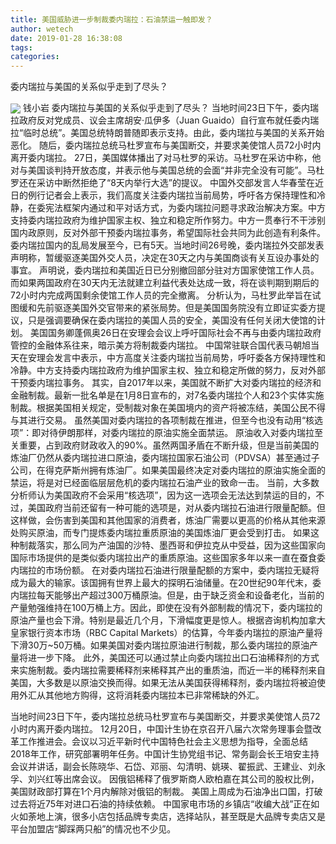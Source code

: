 ```yaml
---
title: 美国威胁进一步制裁委内瑞拉：石油禁运一触即发？
author: wetech
date: 2019-01-28 16:38:08
tags: 
categories: 
---
```

委内瑞拉与美国的关系似乎走到了尽头？
<!-- more -->
<img align="center" border="0" src="https://imgcdn.yicai.com/uppics/images/2019/01/6faeac410c4b6c777eefd4c5b60a3647.jpg" />
钱小岩
委内瑞拉与美国的关系似乎走到了尽头？
当地时间23日下午，委内瑞拉政府反对党成员、议会主席胡安·瓜伊多（Juan Guaido）自行宣布就任委内瑞拉“临时总统”。美国总统特朗普随即表示支持。由此，委内瑞拉与美国的关系开始恶化。
随后，委内瑞拉总统马杜罗宣布与美国断交，并要求美使馆人员72小时内离开委内瑞拉。
27日，美国媒体播出了对马杜罗的采访。马杜罗在采访中称，他对与美国谈判持开放态度，并表示他与美国总统的会面“并非完全没有可能”。马杜罗还在采访中断然拒绝了“8天内举行大选”的提议。
中国外交部发言人华春莹在近日的例行记者会上表示，我们高度关注委内瑞拉当前局势，呼吁各方保持理性和冷静，在委宪法框架内通过和平对话方式，为委内瑞拉问题寻求政治解决方案。中方支持委内瑞拉政府为维护国家主权、独立和稳定所作努力。中方一贯奉行不干涉别国内政原则，反对外部干预委内瑞拉事务，希望国际社会共同为此创造有利条件。
委内瑞拉国内的乱局发展至今，已有5天。当地时间26号晚，委内瑞拉外交部发表声明称，暂缓驱逐美国外交人员，决定在30天之内与美国商谈有关互设办事处的事宜。
声明说，委内瑞拉和美国近日已分别撤回部分驻对方国家使馆工作人员。而如果两国政府在30天内无法就建立利益代表处达成一致，将在谈判期到期后的72小时内完成两国剩余使馆工作人员的完全撤离。
分析认为，马杜罗此举旨在试图缓和先前驱逐美国外交官带来的紧张局势。但是美国国务院没有立即证实委方提议，只是强调要确保在委内瑞拉的美国人员的安全，美国没有任何关闭大使馆的计划。
美国国务卿蓬佩奥26日在安理会会议上呼吁国际社会不再与由委内瑞拉政府管控的金融体系往来，暗示美方将制裁委内瑞拉。
中国常驻联合国代表马朝旭当天在安理会发言中表示，中方高度关注委内瑞拉当前局势，呼吁委各方保持理性和冷静。中方支持委内瑞拉政府为维护国家主权、独立和稳定所做的努力，反对外部干预委内瑞拉事务。
其实，自2017年以来，美国就不断扩大对委内瑞拉的经济和金融制裁。最新一批名单是在1月8日宣布的，对7名委内瑞拉个人和23个实体实施制裁。根据美国相关规定，受制裁对象在美国境内的资产将被冻结，美国公民不得与其进行交易。
虽然美国对委内瑞拉的各项制裁在推进，但至今也没有动用“核选项”：即对待伊朗那样，对委内瑞拉的原油实施全面禁运。
原油收入对委内瑞拉至关重要，占到政府财政收入的90%。虽然两国矛盾在不断升级，但是当前美国的炼油厂仍然从委内瑞拉进口原油，委内瑞拉国家石油公司（PDVSA）甚至通过子公司，在得克萨斯州拥有炼油厂。如果美国最终决定对委内瑞拉的原油实施全面的禁运，将是对已经面临层层危机的委内瑞拉石油产业的致命一击。
当前，大多数分析师认为美国政府不会采用“核选项”，因为这一选项会无法达到禁运的目的，不过，美国政府当前还留有一种可能的选项是，对从委内瑞拉石油进行限量配额。但这样做，会伤害到美国和其他国家的消费者，炼油厂需要以更高的价格从其他来源处购买原油，而专门提炼委内瑞拉重质原油的美国炼油厂更会受到打击。
如果这种制裁落实，那么同为产油国的沙特、墨西哥和伊拉克从中受益，因为这些国家向国际市场提供的是类似委内瑞拉出产的重质原油。这些国家多年以来一直在蚕食委内瑞拉的市场份额。
在对委内瑞拉石油进行限量配额的方案中，委内瑞拉无疑将成为最大的输家。该国拥有世界上最大的探明石油储量。在20世纪90年代末，委内瑞拉每天能够出产超过300万桶原油。但是，由于缺乏资金和设备老化，当前的产量勉强维持在100万桶上方。因此，即使在没有外部制裁的情况下，委内瑞拉的原油产量也会下滑。特别是最近几个月，下滑幅度更是惊人。根据咨询机构加拿大皇家银行资本市场（RBC Capital Markets）的估算，今年委内瑞拉的原油产量将下滑30万~50万桶。如果美国对委内瑞拉原油进行制裁，那么委内瑞拉的原油产量将进一步下降。
此外，美国还可以通过禁止向委内瑞拉出口石油稀释剂的方式来实施制裁。委内瑞拉需要稀释剂来稀释其产出的重质油，而近一半的稀释剂来自美国，大多数是以原油交换而得。如果无法从美国获得稀释剂，委内瑞拉将被迫使用外汇从其他地方购得，这将消耗委内瑞拉本已非常稀缺的外汇。
 
 
当地时间23日下午，委内瑞拉总统马杜罗宣布与美国断交，并要求美使馆人员72小时内离开委内瑞拉。
12月20日，中国计生协在京召开八届六次常务理事会暨改革工作推进会。会议以习近平新时代中国特色社会主义思想为指导，全面总结2018年工作，研究部署明年任务。中国计生协党组书记、常务副会长王培安主持会议并讲话，副会长陈晓华、石岱、邓丽、勾清明、姚瑛、翟振武、王建业、刘永孚、刘兴红等出席会议。
因俄铝稀释了俄罗斯商人欧柏嘉在其公司的股权比例，美国财政部打算在1个月内解除对俄铝的制裁。
美国上周成为石油净出口国，打破过去将近75年对进口石油的持续依赖。
中国家电市场的乡镇店“收编大战”正在如火如荼地上演，很多小店包括品牌专卖店，选择站队，甚至既是大品牌专卖店又是平台加盟店“脚踩两只船”的情况也不少见。

